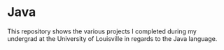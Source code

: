 # Java

This repository shows the various projects I completed during my undergrad at the University of Louisville in regards to the Java language.
